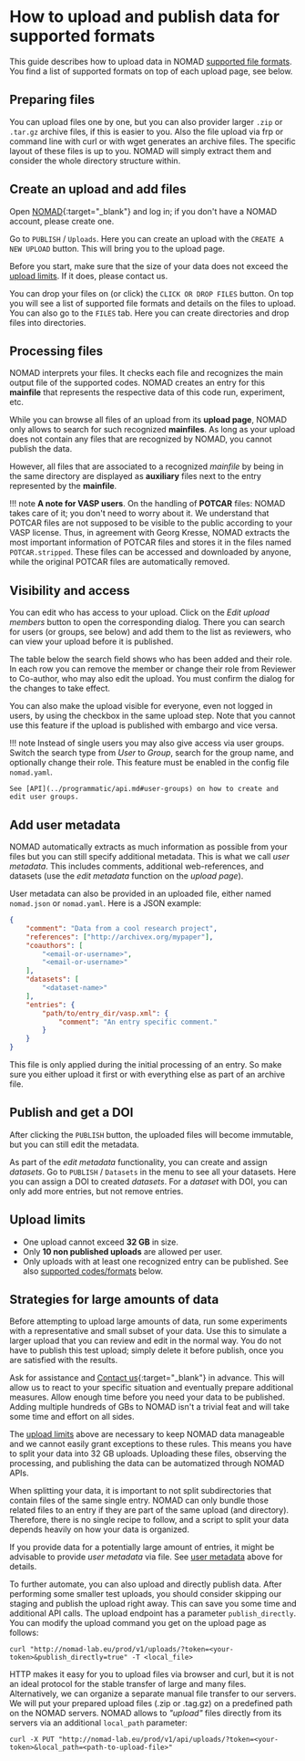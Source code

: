 # How to upload and publish data for supported formats

This guide describes how to upload data in NOMAD [supported file formats](../../reference/parsers.md). You find a list of supported formats on top of each upload page, see below.

## Preparing files

You can upload files one by one, but you can also provider larger `.zip` or `.tar.gz`
archive files, if this is easier to you. Also the file upload via frp or command line with
curl or with wget generates an archive files. The specific layout of these files is up to you.
NOMAD will simply extract them and consider the whole directory structure within.

## Create an upload and add files

Open [NOMAD](https://nomad-lab.eu/prod/v1){:target="_blank"} and log in; if you don't have a NOMAD account, please create one.

Go to `PUBLISH` / `Uploads`. Here you can create an upload with the `CREATE A NEW UPLOAD`
button. This will bring you to the upload page.

Before you start, make sure that the size of your data does not exceed the [upload limits](#upload-limits). If it does, please contact us.

You can drop your files on (or click) the `CLICK OR DROP FILES` button. On top you will
see a list of supported file formats and details on the files to upload.
You can also go to the `FILES` tab. Here you can create directories and drop files into directories.

## Processing files

NOMAD interprets your files. It checks each file and recognizes the main output file of the
supported codes. NOMAD creates an entry for this **mainfile** that represents the respective
data of this code run, experiment, etc.

While you can browse all files of an upload from its **upload page**, NOMAD only
allows to search for such recognized **mainfiles**. As long as your upload does not contain any
files that are recognized by NOMAD, you cannot publish the data.

However, all files that are associated to a recognized *mainfile* by being in the
same directory are displayed as **auxiliary** files next to the entry represented
by the **mainfile**.

!!! note
    **A note for VASP users**.
    On the handling of **POTCAR** files: NOMAD takes care of it; you don't
    need to worry about it. We understand that POTCAR files are not supposed to be visible to
    the public according to your VASP license. Thus, in agreement with Georg Kresse, NOMAD extracts
    the most important information of POTCAR files and stores it in the files named
    `POTCAR.stripped`. These files can be accessed and downloaded by anyone, while the original
    POTCAR files are automatically removed.

## Visibility and access

You can edit who has access to your upload. Click on the *Edit upload members* button to
open the corresponding dialog. There you can search for users (or groups, see below) and
add them to the list as reviewers, who can view your upload before it is published.

The table below the search field shows who has been added and their role. In each row you
can remove the member or change their role from Reviewer to Co-author, who may also edit
the upload. You must confirm the dialog for the changes to take effect.

You can also make the upload visible for everyone, even not logged in users, by using
the checkbox in the same upload step. Note that you cannot use this feature if the upload
is published with embargo and vice versa.

!!! note
    Instead of single users you may also give access via user groups. Switch the search
    type from *User* to *Group*, search for the group name, and optionally change their
    role. This feature must be enabled in the config file `nomad.yaml`.

    See [API](../programmatic/api.md#user-groups) on how to create and edit user groups.

## Add user metadata

NOMAD automatically extracts as much information as possible from your files but you
can still specify additional metadata. This is what we call *user metadata*. This includes
comments, additional web-references, and datasets (use the *edit metadata* function on
the *upload page*).

User metadata can also be provided in an uploaded file, either named `nomad.json` or
`nomad.yaml`. Here is a JSON example:

```json
{
    "comment": "Data from a cool research project",
    "references": ["http://archivex.org/mypaper"],
    "coauthors": [
        "<email-or-username>",
        "<email-or-username>"
    ],
    "datasets": [
        "<dataset-name>"
    ],
    "entries": {
        "path/to/entry_dir/vasp.xml": {
            "comment": "An entry specific comment."
        }
    }
}
```

This file is only applied during the initial processing of an entry. So make sure you either
upload it first or with everything else as part of an archive file.

## Publish and get a DOI

After clicking the `PUBLISH` button, the uploaded files will become immutable, but you can still
edit the metadata.

As part of the *edit metadata* functionality, you can create and assign *datasets*.
Go to `PUBLISH` / `Datasets` in the menu to see all your datasets. Here you can assign
a DOI to created *datasets*. For a *dataset* with DOI, you can only add more entries, but
not remove entries.

## Upload limits

- One upload cannot exceed **32 GB** in size.
- Only **10 non published uploads** are allowed per user.
- Only uploads with at least one recognized entry can be published. See also [supported codes/formats](../../reference/parsers.md) below.

## Strategies for large amounts of data

Before attempting to upload large amounts of data, run some experiments with a representative
and small subset of your data. Use this to simulate a larger upload that you can review and edit
in the normal way. You do not have to publish this test upload; simply delete it before publish,
once you are satisfied with the results.

Ask for assistance and [Contact us](https://nomad-lab.eu/about/support){:target="_blank"} in advance. This will
allow us to react to your specific situation and eventually prepare additional measures.
Allow enough time before you need your data to be published. Adding multiple hundreds of
GBs to NOMAD isn't a trivial feat and will take some time and effort on all sides.

The [upload limits](#upload-limits) above are necessary to keep NOMAD data manageable and we cannot easily
grant exceptions to these rules. This means you have to split your data into 32 GB uploads.
Uploading these files, observing the processing, and publishing the data can be automatized through NOMAD APIs.

When splitting your data, it is important to not split subdirectories that contain files of the same single entry. NOMAD can only bundle those related files to an entry if
they are part of the same upload (and directory). Therefore, there is no single recipe to
follow, and a script to split your data depends heavily on how your data is organized.

If you provide data for a potentially large amount of entries, it might be advisable
to provide *user metadata* via file. See [user metadata](#add-user-metadata) above for details.

To further automate, you can also upload and directly publish data. After performing some
smaller test uploads, you should consider skipping our staging and publish the upload
right away. This can save you some time and additional API calls. The upload endpoint
has a parameter `publish_directly`. You can modify the upload command you get on the upload page as follows:

```shell
curl "http://nomad-lab.eu/prod/v1/uploads/?token=<your-token>&publish_directly=true" -T <local_file>
```

HTTP makes it easy for you to upload files via browser and curl, but it is not an
ideal protocol for the stable transfer of large and many files. Alternatively, we can organize
a separate manual file transfer to our servers. We will put your prepared upload
files (.zip or .tag.gz) on a predefined path on the NOMAD servers. NOMAD allows to *"upload"*
files directly from its servers via an additional `local_path` parameter:

```shell
curl -X PUT "http://nomad-lab.eu/prod/v1/api/uploads/?token=<your-token>&local_path=<path-to-upload-file>"
```
